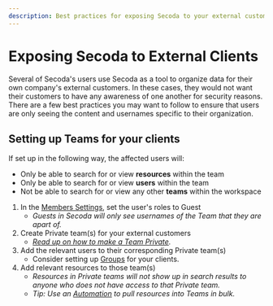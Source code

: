 ```yaml
---
description: Best practices for exposing Secoda to your external customers or clients
---
```


# Exposing Secoda to External Clients

Several of Secoda's users use Secoda as a tool to organize data for their own company's external customers. In these cases, they would not want their customers to have any awareness of one another for security reasons. There are a few best practices you may want to follow to ensure that users are only seeing the content and usernames specific to their organization.&#x20;

## Setting up Teams for your clients

If set up in the following way, the affected users will:

* Only be able to search for or view **resources** within the team
* Only be able to search for or view **users** within the team
* Not be able to search for or view any other **teams** within the workspace

1. In the [Members Settings](https://app.secoda.co/settings/members), set the user's roles to Guest
   * _Guests in Secoda will only see usernames of the Team that they are apart of._&#x20;
2. Create Private team(s) for your external customers
   * [_Read up on how to make a Team Private_](../user-management/teams.md#creating-teams)_._
3. Add the relevant users to their corresponding Private team(s)
   * Consider setting up [Groups](../user-management/groups.md) for your clients.
4. Add relevant resources to those team(s)
   * _Resources in Private teams will not show up in search results to anyone who does not have access to that Private team._
   * _Tip: Use an_ [_Automation_](../features/automations.md) _to pull resources into Teams in bulk._

